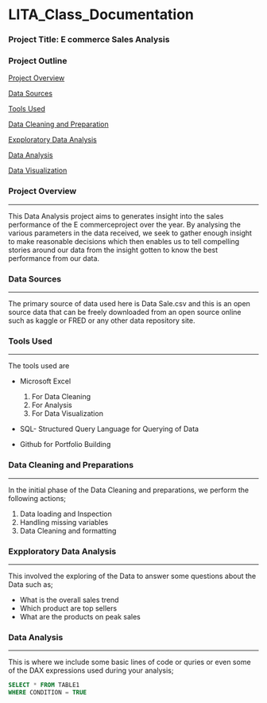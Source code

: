 # LITA_Class_Documentation
### Project Title: E commerce Sales Analysis
### Project Outline

[Project Overview](#project-overview)

[Data Sources](#data-sources)

[Tools Used](#tools-used)

[Data Cleaning and Preparation](#data-cleaning-and-preparation)

[Expploratory Data Analysis](#exploratory-data-analysis)

[Data Analysis](#data-analysis)

[Data Visualization](#data-visualization)


### Project Overview
---
This Data Analysis project aims to generates insight into the sales performance of the E commerceproject over the year. By analysing the various parameters in the data received, we seek to gather enough insight to make reasonable  decisions which then enables us to tell compelling stories around our data from the insight gotten to know the best performance from our data.

### Data Sources
---
The primary source of data used here is Data Sale.csv and this is an open source data that can be freely downloaded from an open source online such as kaggle or FRED or any other data repository site.

### Tools Used
---
The tools used are 
- Microsoft Excel
  1. For Data Cleaning
  2. For Analysis
  3. For Data Visualization
     
- SQL- Structured Query Language for Querying of Data
  
- Github for Portfolio Building

### Data Cleaning and Preparations
---
In the initial phase of the Data Cleaning and preparations, we perform the following actions;

  1. Data loading and Inspection
  2. Handling missing variables
  3. Data Cleaning and formatting

### Expploratory Data Analysis
---
This involved the exploring of the Data to answer some questions about the Data such as;

  - What is the overall sales trend
  - Which product are top sellers
  - What are the products on peak sales

### Data Analysis
---
This is where we include some basic lines of code or quries or even some of the DAX expressions used during your analysis; 

```SQL
SELECT * FROM TABLE1
WHERE CONDITION = TRUE
```


